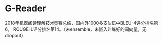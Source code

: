 # G-Reader
2018年机器阅读理解技术竞赛总结，国内外1000多支队伍中BLEU-4评分排名第6， ROUGE-L评分排名第14。（未ensemble，未嵌入训练好的词向量，无dropout）
